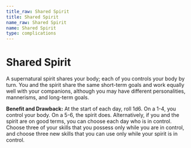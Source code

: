 ```yaml
---
title_raw: Shared Spirit
title: Shared Spirit
name_raw: Shared Spirit
name: Shared Spirit
type: complications
---
```


# Shared Spirit

A supernatural spirit shares your body; each of you controls your body by turn. You and the spirit share the same short-term goals and work equally well with your companions, although you may have different personalities, mannerisms, and long-term goals.

**Benefit and Drawback:** At the start of each day, roll 1d6. On a 1-4, you control your body. On a 5-6, the spirit does. Alternatively, if you and the spirit are on good terms, you can choose each day who is in control. Choose three of your skills that you possess only while you are in control, and choose three new skills that you can use only while your spirit is in control.
